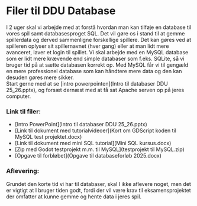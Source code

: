 <h1>Filer til DDU Database</h1>

I 2 uger skal vi arbejde med at forstå hvordan man kan tilføje en database til vores spil samt databasesproget SQL.
Det vil gøre os i stand til at gemme spillerdata og derved sammenligne forskellige spillere. Det kan gøres ved at spilleren oplyser sit
spillernavnet (hver gang) eller at man lidt mere avanceret, laver et login til spillet. 
Vi skal arbejde med en MySQL database som er lidt mere krævende end simple databaser som f.eks. SQLite, så vi bruger tid på at sætte databasen korrekt op.
Med MySQL får vi til gengæld en mere professionel database som kan håndtere mere data og den kan desuden gøres mere sikker.  
Start gerne med at se [intro powerpointen](Intro til databaser DDU 25_26.pptx), og forsæt dernæst med at få sat Apache serven op på jeres computer.

### Link til filer: 
- [Intro PowerPoint](Intro til databaser DDU 25_26.pptx)
- [Link til dokument med tutorialvideoer](Kort om GDScript koden til MySQL test projektet.docx)
- [Link til dokument med mini SQL tutorial](Mini SQL kursus.docx)
- [Zip med Godot testprojekt m.m. til MySQL](testprojekt til MySQL.zip)
- [Opgave til forbløbet](Opgave til databaseforløb 2025.docx)



### Aflevering:
Grundet den korte tid vi har til databaser, skal I ikke aflevere noget, men det er vigtigt at I bruger tiden godt, fordi der vil være krav
til eksamensprojektet der omfatter at kunne gemme og hente data i jeres spil.





